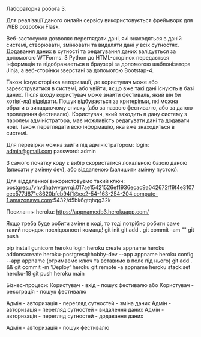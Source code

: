 Лабораторна робота 3.

Для реалізації даного онлайн сервісу використовується фреймворк для WEB розробки Flask.

Веб-застосунок дозволяє переглядати дані, які знаходяться в даній системі, створювати, змінювати та видаляти дані у всіх сутностях. Додавання даних в сутності та редагування даних валідується за допомогою WTForms. З Python до HTML-сторінок передається інформація та відображається в браузері за допомогою шаблонізатора Jinja, а веб-сторінки зверстані за допомогою Bootstap-4.

Також існує сторінка авторизації, де користувач може або зареєструватися в системі, або увійти, якщо вже такі дані існують в базі даних. Після входу користувач може знайти фестиваль, який він би хотів(-ла) відвідати. Пошук відбувається за критеріями, які можна обрати в випадаючому списку (або за назвою фестивалю, або за датою проведення фестивалю). Користувач, який заходить в дану систему з паролем адміністратора, має можливість редагувати дані та додавати нові. Також переглядати всю інформацію, яка вже знаходиться в системі. 

Для перевірки можна зайти під адміністратором: 
login: admin@gmail.com
password: admin

З самого початку коду є вибір скористатися локальною базою даною (вписати у змінну dev), або віддаленою (залишити змінну пустою).

Для віддаленної використовуємо такий ключ: postgres://vhvdhatwvgwrqi:017ae15421526ef1936ecac9a042672ff9f4e3107cec577d871e8620bfeb94f1@ec2-54-163-254-204.compute-1.amazonaws.com:5432/d5bk6gtqhqg32k

Посилання heroku:
https://appnamedb3.herokuapp.com/

Якщо треба буде робити зміни в коді, то тоді потрібно робити саме такий порядок послідовності команд!
git init
git add .
git commit -am ""
git push

pip install gunicorn
heroku login
heroku create appname
heroku addons:create heroku-postgresql:hobby-dev --app appname
heroku config --app appname (отримаємо ключ та вставимо в поле під нього)
git add . && git commit -m 'Deploy'
heroku git:remote -a appname
heroku stack:set heroku-18
git push heroku main


Бізнес-процеси:
Користувач - вхід - пошук фестивалю
або
Користувач - реєстрація - пошук фестивалю

Адмін - авторизація - перегляд сутностей - зміна даних
Адмін - авторизація - перегляд сутностей - видалення даних
Адмін - авторизація - перегляд сутностей - додавання даних

Адмін - авторизація - пошук фестивалю
